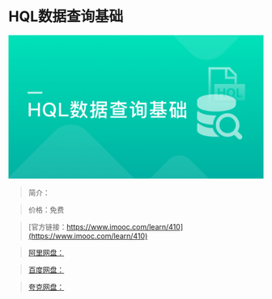 # HQL数据查询基础

![img](../../assets/5fe442e600019ea105400304.jpg)

> 简介：

> 价格：免费

> [官方链接：https://www.imooc.com/learn/410](https://www.imooc.com/learn/410)

> [阿里网盘：]()

> [百度网盘：]()

> [夸克网盘：]()
